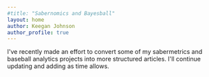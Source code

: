 ```yaml
---
#title: "Sabernomics and Bayesball"
layout: home
author: Keegan Johnson
author_profile: true
---
```


I've recently made an effort to convert some of my sabermetrics and baseball analytics projects into more structured articles. I'll continue updating and adding as time allows.




